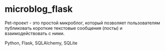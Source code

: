 # microblog_flask

Pet-проект - это простой микроблог, который позволяет пользователям публиковать короткие текстовые сообщения (посты) и взаимодействовать с ними.

Python, Flask, SQLAlchemy, SQLite
